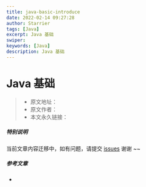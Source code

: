```yaml
---
title: java-basic-introduce
date: 2022-02-14 09:27:28
author: Starrier
tags: [Java]
excerpt: Java 基础
swiper:
keywords: [Java]
description: Java 基础
---
```


# Java 基础

> * 原文地址：[]()
> * 原文作者：[]()
> * 本文永久链接：[]()

##### **特别说明**

当前文章内容迁移中，如有问题，请提交 [issues](https://github.com/Starrier/starrier.github.io/issues) 谢谢 ~~

##### 参考文章

- []()
